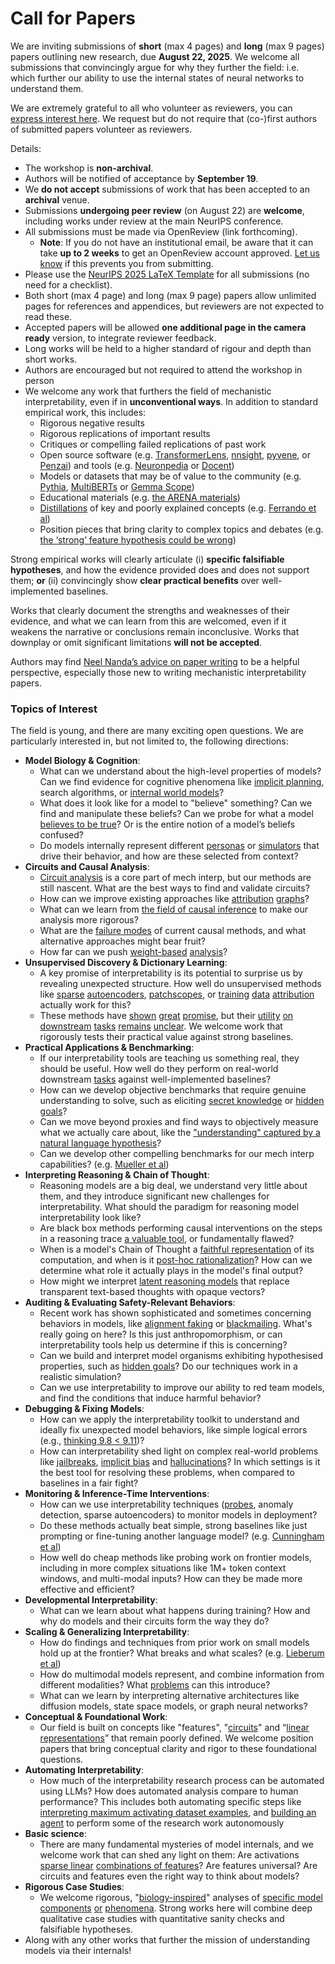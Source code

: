 # Call for Papers
We are inviting submissions of **short** (max 4 pages) and **long** (max 9 pages) papers outlining new research, due **August 22, 2025**. We welcome all submissions that convincingly argue for why they further the field: i.e. which further our ability to use the internal states of neural networks to understand them. 

We are extremely grateful to all who volunteer as reviewers, you can [express interest here](https://www.google.com/url?q=https://docs.google.com/forms/d/e/1FAIpQLSdiw1SJllzoTz_nqzDTzTOGb9DV3W_truQyh-WvYj_QGIi7Mg/viewform?usp%3Ddialog&sa=D&source=editors&ust=1753196919430413&usg=AOvVaw2F46-xUl0vTOUc2qo9ofpb). We request but do not require that (co-)first authors of submitted papers volunteer as reviewers. 

Details: 
* The workshop is **non-archival**.
* Authors will be notified of acceptance by **September 19**.
* We **do not accept** submissions of work that has been accepted to an **archival** venue.
* Submissions **undergoing peer review** (on August 22) are **welcome**, including works under review at the main NeurIPS conference.
* All submissions must be made via OpenReview (link forthcoming).
  * **Note**: If you do not have an institutional email, be aware that it can take **up to 2 weeks** to get an OpenReview account approved. [Let us know](mailto:neurips2025@mechinterpworkshop.com) if this prevents you from submitting.
* Please use the [NeurIPS 2025 LaTeX Template](https://www.google.com/url?q=https://media.neurips.cc/Conferences/NeurIPS2025/Styles.zip&sa=D&source=editors&ust=1753196919432533&usg=AOvVaw0n5hQE7uNa18795m8A4sKV) for all submissions (no need for a checklist).
* Both short (max 4 page) and long (max 9 page) papers allow unlimited pages for references and appendices, but reviewers are not expected to read these.
* Accepted papers will be allowed **one additional page in the camera ready** version, to integrate reviewer feedback.
* Long works will be held to a higher standard of rigour and depth than short works.
* Authors are encouraged but not required to attend the workshop in person
* We welcome any work that furthers the field of mechanistic interpretability, even if in **unconventional ways**. In addition to standard empirical work, this includes:
  * Rigorous negative results
  * Rigorous replications of important results
  * Critiques or compelling failed replications of past work
  * Open source software (e.g. [TransformerLens](https://www.google.com/url?q=https://github.com/neelnanda-io/TransformerLens&sa=D&source=editors&ust=1753196919434143&usg=AOvVaw1Y-8oXAbszU4ynrgir9w7e), [nnsight](https://www.google.com/url?q=https://github.com/ndif-team/nnsight&sa=D&source=editors&ust=1753196919434266&usg=AOvVaw1Uya3XCOq38jmgI3UqJyO1), [pyvene](https://www.google.com/url?q=https://github.com/stanfordnlp/pyvene/tree/main/pyvene/models/mlp&sa=D&source=editors&ust=1753196919434371&usg=AOvVaw2m_TCEjuLjH5TqKBX3Fuun), or [Penzai](https://www.google.com/url?q=https://github.com/google-deepmind/penzai&sa=D&source=editors&ust=1753196919434467&usg=AOvVaw24k1PwALcEyTPrjMElZd-X)) and tools (e.g. [Neuronpedia](https://www.google.com/url?q=http://neuronpedia.org&sa=D&source=editors&ust=1753196919434611&usg=AOvVaw02CReGHs4OvXIqge0TomXV) or [Docent](https://www.google.com/url?q=https://transluce.org/introducing-docent&sa=D&source=editors&ust=1753196919434764&usg=AOvVaw2mPwh3e8FWUDdZ7uo_R4m4))
  * Models or datasets that may be of value to the community (e.g. [Pythia](https://www.google.com/url?q=https://arxiv.org/abs/2304.01373&sa=D&source=editors&ust=1753196919434978&usg=AOvVaw0g_CYKGp9k68LrHYiMk8Ns), [MultiBERTs](https://www.google.com/url?q=https://arxiv.org/abs/2106.16163&sa=D&source=editors&ust=1753196919435094&usg=AOvVaw0X6CUzcLxnslSiObLs4Apu) or [Gemma Scope](https://www.google.com/url?q=https://arxiv.org/abs/2408.05147&sa=D&source=editors&ust=1753196919435212&usg=AOvVaw23XVzn6hJmd0K4yOoz9V3b))
  * Educational materials (e.g. [the ARENA materials](https://www.google.com/url?q=https://arena3-chapter1-transformer-interp.streamlit.app/&sa=D&source=editors&ust=1753196919435488&usg=AOvVaw1Ay-4LMLn8bp3njBT9u1p5))
  * [Distillations](https://www.google.com/url?q=https://distill.pub/2017/research-debt/&sa=D&source=editors&ust=1753196919435681&usg=AOvVaw3xaJas2wbdop4KeUNFQwlW) of key and poorly explained concepts (e.g. [Ferrando et al](https://www.google.com/url?q=https://arxiv.org/abs/2405.00208&sa=D&source=editors&ust=1753196919435904&usg=AOvVaw1FyJ0Uh1g96_qt2D7sneqj))
  * Position pieces that bring clarity to complex topics and debates (e.g. [the ‘strong’ feature hypothesis could be wrong](https://www.google.com/url?q=https://www.alignmentforum.org/posts/tojtPCCRpKLSHBdpn/the-strong-feature-hypothesis-could-be-wrong&sa=D&source=editors&ust=1753196919436329&usg=AOvVaw3B8t0uJgVi7zjb50qFqtIl))

Strong empirical works will clearly articulate (i) **specific falsifiable hypotheses**, and how the evidence provided does and does not support them; **or** (ii) convincingly show **clear practical benefits** over well-implemented baselines. 

Works that clearly document the strengths and weaknesses of their evidence, and what we can learn from this are welcomed, even if it weakens the narrative or conclusions remain inconclusive. Works that downplay or omit significant limitations **will not be accepted**. 

Authors may find [Neel Nanda’s advice on paper writing](https://www.google.com/url?q=https://www.alignmentforum.org/posts/eJGptPbbFPZGLpjsp/highly-opinionated-advice-on-how-to-write-ml-papers&sa=D&source=editors&ust=1753196919437618&usg=AOvVaw3fjLpbJ6s7fcnkgC1IgUTM) to be a helpful perspective, especially those new to writing mechanistic interpretability papers. 
### Topics of Interest
The field is young, and there are many exciting open questions. We are particularly interested in, but not limited to, the following directions: 
* **Model Biology & Cognition**:
  * What can we understand about the high-level properties of models? Can we find evidence for cognitive phenomena like [implicit planning](https://www.google.com/url?q=https://transformer-circuits.pub/2025/attribution-graphs/biology.html%23dives-poems&sa=D&source=editors&ust=1753196919438365&usg=AOvVaw32ZtdIysFkQDwYkKSmxoWy), search algorithms, or [internal world models](https://www.google.com/url?q=https://arxiv.org/abs/2210.13382&sa=D&source=editors&ust=1753196919438490&usg=AOvVaw1p9wmd7CIWFvlzYNVDz6fd)?
  * What does it look like for a model to "believe" something? Can we find and manipulate these beliefs? Can we probe for what a model [believes to be true](https://www.google.com/url?q=https://arxiv.org/abs/2310.06824&sa=D&source=editors&ust=1753196919438782&usg=AOvVaw3OrE29JW4ceDsD3s0ZQUU8)? Or is the entire notion of a model’s beliefs confused?
  * Do models internally represent different [personas](https://www.google.com/url?q=https://arxiv.org/abs/2406.12094&sa=D&source=editors&ust=1753196919439029&usg=AOvVaw0YLF9_g1RJ82IrbYmUVEin) or [simulators](https://www.google.com/url?q=https://www.nature.com/articles/s41586-023-06647-8&sa=D&source=editors&ust=1753196919439117&usg=AOvVaw1gPcijDgfNS1rDdyJNIayy) that drive their behavior, and how are these selected from context?
* **Circuits and Causal Analysis**:
  * [Circuit analysis](https://www.google.com/url?q=https://distill.pub/2020/circuits/zoom-in/&sa=D&source=editors&ust=1753196919439403&usg=AOvVaw2SEmYeUXRGHUlngxD-bNyK) is a core part of mech interp, but our methods are still nascent. What are the best ways to find and validate circuits?
  * How can we improve existing approaches like [attribution](https://www.google.com/url?q=https://arxiv.org/abs/2406.11944&sa=D&source=editors&ust=1753196919439689&usg=AOvVaw3GwJezTwGGrZwE_Na-cjjC) [graphs](https://www.google.com/url?q=https://transformer-circuits.pub/2025/attribution-graphs/methods.html&sa=D&source=editors&ust=1753196919439775&usg=AOvVaw1c3A3NcN4DzsPYhMag0q9v)?
  * What can we learn from [the field of causal inference](https://www.google.com/url?q=https://arxiv.org/abs/2407.04690&sa=D&source=editors&ust=1753196919439919&usg=AOvVaw0mSNi5SbdNdAghVLRZdlhN) to make our analysis more rigorous?
  * What are the [failure modes](https://www.google.com/url?q=https://arxiv.org/abs/2307.15771&sa=D&source=editors&ust=1753196919440123&usg=AOvVaw1l7T8PRDukTPlXFcB8ODCz) of current causal methods, and what alternative approaches might bear fruit?
  * How far can we push [weight-based](https://www.google.com/url?q=https://arxiv.org/abs/2301.05217&sa=D&source=editors&ust=1753196919440381&usg=AOvVaw0PEj4WeOknJrZ6Xwgjlzh0) [analysis](https://www.google.com/url?q=https://arxiv.org/abs/2410.08417&sa=D&source=editors&ust=1753196919440455&usg=AOvVaw1t4YmqyaqaHMpGAN6srSBi)?
* **Unsupervised Discovery & Dictionary Learning**:
  * A key promise of interpretability is its potential to surprise us by revealing unexpected structure. How well do unsupervised methods like [sparse](https://www.google.com/url?q=https://arxiv.org/abs/2103.15949&sa=D&source=editors&ust=1753196919440879&usg=AOvVaw1UZ4h8k6wjdgsCuAai7Lpp) [autoencoders](https://www.google.com/url?q=https://transformer-circuits.pub/2023/monosemantic-features&sa=D&source=editors&ust=1753196919440972&usg=AOvVaw0zaBjGvxG3OANR1z1GEnx5), [patch](https://www.google.com/url?q=https://arxiv.org/abs/2401.06102&sa=D&source=editors&ust=1753196919441036&usg=AOvVaw2ZGz5a4SqG0SeNSPo1Sxxg)[scopes](https://www.google.com/url?q=https://arxiv.org/abs/2403.10949v2&sa=D&source=editors&ust=1753196919441085&usg=AOvVaw0AFeXPtqC6I2fx8k72xWoj), or [training](https://www.google.com/url?q=https://proceedings.mlr.press/v70/koh17a?ref%3Dhttps://githubhelp.com&sa=D&source=editors&ust=1753196919441191&usg=AOvVaw0R_6gpEz6-uSlzVpDq1f_C) [data](https://www.google.com/url?q=https://arxiv.org/abs/2308.03296&sa=D&source=editors&ust=1753196919441265&usg=AOvVaw3JkwVUip7M0HaM4WLC3hDk) [attribution](https://www.google.com/url?q=https://arxiv.org/abs/2205.11482&sa=D&source=editors&ust=1753196919441335&usg=AOvVaw3BcnNeHDi-5pV-7oy9AZj-) actually work for this?
  * These methods have [shown](https://www.google.com/url?q=https://transformer-circuits.pub/2024/scaling-monosemanticity/index.html&sa=D&source=editors&ust=1753196919441508&usg=AOvVaw3MdkeJQTM_dMoMmcd2KaZv) [great](https://www.google.com/url?q=https://transformer-circuits.pub/2025/attribution-graphs/biology.html&sa=D&source=editors&ust=1753196919441598&usg=AOvVaw0WUV1_KjmZf5nepXHkVxL6) [promise](https://www.google.com/url?q=https://arxiv.org/abs/2503.10965&sa=D&source=editors&ust=1753196919441663&usg=AOvVaw0m8YzkVFyKfEZ6aa9LeL64), but their [utility](https://www.google.com/url?q=https://arxiv.org/abs/2502.16681&sa=D&source=editors&ust=1753196919441736&usg=AOvVaw0SigNCNL-Fn2Sl8w36mJ5D) [on](https://www.google.com/url?q=https://www.tilderesearch.com/blog/sieve&sa=D&source=editors&ust=1753196919441801&usg=AOvVaw1Zg63_f__qQnBa3_NKSrBI) [downstream](https://www.google.com/url?q=https://arxiv.org/abs/2501.17148&sa=D&source=editors&ust=1753196919441877&usg=AOvVaw1ejyOMy4m5y_tFzaCtIvRS) [tasks](https://www.google.com/url?q=https://transformer-circuits.pub/2024/features-as-classifiers/index.html&sa=D&source=editors&ust=1753196919441964&usg=AOvVaw3HtwkMxR-ZT3tSMjrrqMMv) [remains](https://www.google.com/url?q=https://arxiv.org/abs/2502.04382&sa=D&source=editors&ust=1753196919442037&usg=AOvVaw0UyuMmsEY_ZUCJVE6oveJm) [unclear](https://www.google.com/url?q=https://www.alignmentforum.org/posts/4uXCAJNuPKtKBsi28/negative-results-for-saes-on-downstream-tasks&sa=D&source=editors&ust=1753196919442208&usg=AOvVaw3PxrFTy_dLaB0lW8uXqffc). We welcome work that rigorously tests their practical value against strong baselines.
* **Practical Applications & Benchmarking**:
  * If our interpretability tools are teaching us something real, they should be useful. How well do they perform on real-world downstream [tasks](https://www.google.com/url?q=https://www.lesswrong.com/posts/wGRnzCFcowRCrpX4Y/downstream-applications-as-validation-of-interpretability&sa=D&source=editors&ust=1753196919442929&usg=AOvVaw2IQRaYDmP6GzAJ2KlakxRs) against well-implemented baselines?
  * How can we develop objective benchmarks that require genuine understanding to solve, such as eliciting [secret knowledge](https://www.google.com/url?q=https://arxiv.org/abs/2505.14352&sa=D&source=editors&ust=1753196919443186&usg=AOvVaw3s7snbXy307VBJX8rvQmoG) or [hidden goals](https://www.google.com/url?q=https://arxiv.org/abs/2503.10965&sa=D&source=editors&ust=1753196919443262&usg=AOvVaw31EEXNOK2BRWsQtzw1jRYJ)?
  * Can we move beyond proxies and find ways to objectively measure what we actually care about, like the ["understanding" captured by a natural language hypothesis](https://www.google.com/url?q=https://arxiv.org/abs/2502.04382&sa=D&source=editors&ust=1753196919443512&usg=AOvVaw0C4jxkg-oqU9tYrtuRBohX)?
  * Can we develop other compelling benchmarks for our mech interp capabilities? (e.g. [Mueller et al](https://www.google.com/url?q=https://arxiv.org/abs/2504.13151&sa=D&source=editors&ust=1753196919443699&usg=AOvVaw0zjGwIPEC_l1mwKPHtFnJu))
* **Interpreting Reasoning & Chain of Thought**:
  * Reasoning models are a big deal, we understand very little about them, and they introduce significant new challenges for interpretability. What should the paradigm for reasoning model interpretability look like?
  * Are black box methods performing causal interventions on the steps in a reasoning trace [a valuable tool](https://www.google.com/url?q=https://arxiv.org/abs/2506.19143&sa=D&source=editors&ust=1753196919444419&usg=AOvVaw3-C_kWy-WXbA90ZMkBA5Ji), or fundamentally flawed?
  * When is a model's Chain of Thought a [faithful representation](https://www.google.com/url?q=https://arxiv.org/abs/2305.04388&sa=D&source=editors&ust=1753196919444649&usg=AOvVaw1mig1oknMS9EL9znF6jHFP) of its computation, and when is it [post-hoc rationalization](https://www.google.com/url?q=https://arxiv.org/abs/2503.08679&sa=D&source=editors&ust=1753196919444785&usg=AOvVaw1mu2-ROu_VPtRUlFtQ7d6p)? How can we determine what role it actually plays in the model's final output?
  * How might we interpret [latent reasoning models](https://www.google.com/url?q=https://arxiv.org/abs/2412.06769&sa=D&source=editors&ust=1753196919444997&usg=AOvVaw1YNNrrJ19CLeyPLwrmui3U) that replace transparent text-based thoughts with opaque vectors?
* **Auditing & Evaluating Safety-Relevant Behaviors**:
  * Recent work has shown sophisticated and sometimes concerning behaviors in models, like [alignment faking](https://www.google.com/url?q=https://arxiv.org/abs/2412.14093&sa=D&source=editors&ust=1753196919445389&usg=AOvVaw2Ow1X1sXlVkrB95hu5eB2Z) or [blackmailing](https://www.google.com/url?q=https://www.anthropic.com/research/agentic-misalignment&sa=D&source=editors&ust=1753196919445522&usg=AOvVaw3BtkA3JJvzJWDplfmojKbJ). What's really going on here? Is this just anthropomorphism, or can interpretability tools help us determine if this is concerning?
  * Can we build and interpret model organisms exhibiting hypothesised properties, such as [hidden goals](https://www.google.com/url?q=https://arxiv.org/abs/2503.10965&sa=D&source=editors&ust=1753196919445948&usg=AOvVaw0aVF3OGU3KIrfOYUB4T5Il)? Do our techniques work in a realistic simulation?
  * Can we use interpretability to improve our ability to red team models, and find the conditions that induce harmful behavior?
* **Debugging & Fixing Models**:
  * How can we apply the interpretability toolkit to understand and ideally fix unexpected model behaviors, like simple logical errors (e.g., [thinking 9.8 < 9.11](https://www.google.com/url?q=https://transluce.org/observability-interface&sa=D&source=editors&ust=1753196919446552&usg=AOvVaw0FjVFI0J1YqWwsio8RJjeS))?
  * How can interpretability shed light on complex real-world problems like [jailbreaks](https://www.google.com/url?q=https://transformer-circuits.pub/2025/attribution-graphs/biology.html%23dives-jailbreak&sa=D&source=editors&ust=1753196919446763&usg=AOvVaw1jQ37w9rPG2PGjwStrPyrb), [implicit bias](https://www.google.com/url?q=https://arxiv.org/abs/2506.10922&sa=D&source=editors&ust=1753196919446844&usg=AOvVaw2hYWne4vOirgIyaxETRC96) and [hallucinations](https://www.google.com/url?q=https://arxiv.org/abs/2411.14257&sa=D&source=editors&ust=1753196919446948&usg=AOvVaw0i8ixVkGK-135h7HLjKNXE)? In which settings is it the best tool for resolving these problems, when compared to baselines in a fair fight?
* **Monitoring & Inference-Time Interventions**:
  * How can we use interpretability techniques ([probes](https://www.google.com/url?q=https://arxiv.org/abs/2102.12452&sa=D&source=editors&ust=1753196919447596&usg=AOvVaw3A792vUElK-LSQxFIZL-f1), anomaly detection, sparse autoencoders) to monitor models in deployment?
  * Do these methods actually beat simple, strong baselines like just prompting or fine-tuning another language model? (e.g. [Cunningham et al](https://www.google.com/url?q=https://alignment.anthropic.com/2025/cheap-monitors/&sa=D&source=editors&ust=1753196919447991&usg=AOvVaw25bkzrVhA0o84VvNHoSsjH))
  * How well do cheap methods like probing work on frontier models, including in more complex situations like 1M+ token context windows, and multi-modal inputs? How can they be made more effective and efficient?
* **Developmental Interpretability**:
  * What can we learn about what happens during training? How and why do models and their circuits form the way they do?
* **Scaling & Generalizing Interpretability**:
  * How do findings and techniques from prior work on small models hold up at the frontier? What breaks and what scales? (e.g. [Lieberum et al](https://www.google.com/url?q=https://arxiv.org/abs/2307.09458&sa=D&source=editors&ust=1753196919449234&usg=AOvVaw1d8IS03GXhCeGbFC_Psn7I))
  * How do multimodal models represent, and combine information from different modalities? What [problems](https://www.google.com/url?q=https://openreview.net/pdf?id%3DVUhRdZp8ke&sa=D&source=editors&ust=1753196919449496&usg=AOvVaw07nto8M1miqQ3SiFWW3K3y) can this introduce?
  * What can we learn by interpreting alternative architectures like diffusion models, state space models, or graph neural networks?
* **Conceptual & Foundational Work**:
  * Our field is built on concepts like "features", "[circuits](https://www.google.com/url?q=https://distill.pub/2020/circuits/zoom-in/&sa=D&source=editors&ust=1753196919449976&usg=AOvVaw3xrtt3Wqg_8DQJ3hOO86Xu)" and “[linear representations](https://www.google.com/url?q=https://transformer-circuits.pub/2024/july-update/index.html%23linear-representations&sa=D&source=editors&ust=1753196919450125&usg=AOvVaw3MbMFGQkyAsSmfTtzftd4I)” that remain poorly defined. We welcome position papers that bring conceptual clarity and rigor to these foundational questions.
* **Automating Interpretability**:
  * How much of the interpretability research process can be automated using LLMs? How does automated analysis compare to human performance? This includes both automating specific steps like [interpreting maximum activating dataset examples](https://www.google.com/url?q=https://openaipublic.blob.core.windows.net/neuron-explainer/paper/index.html&sa=D&source=editors&ust=1753196919450782&usg=AOvVaw1EFcqBiK5CVvqoaB01HQ_i), and [building an agent](https://www.google.com/url?q=https://arxiv.org/abs/2404.14394&sa=D&source=editors&ust=1753196919450877&usg=AOvVaw1tLf6hrcLYY25QyeCSzEdQ) to perform some of the research work autonomously
* **Basic science**:
  * There are many fundamental mysteries of model internals, and we welcome work that can shed any light on them: Are activations [sparse linear](https://www.google.com/url?q=https://arxiv.org/abs/1601.03764&sa=D&source=editors&ust=1753196919451265&usg=AOvVaw3A2-R-z1MAYNiuiCSulOb5) [combinations of features](https://www.google.com/url?q=https://transformer-circuits.pub/2022/toy_model/index.html&sa=D&source=editors&ust=1753196919451422&usg=AOvVaw11kUs71da4H7bzJzkzo6XI)? Are features universal? Are circuits and features even the right way to think about models?
* **Rigorous Case Studies**:
  * We welcome rigorous, "[biology-inspired](https://www.google.com/url?q=https://distill.pub/2020/circuits/curve-circuits/&sa=D&source=editors&ust=1753196919451810&usg=AOvVaw2-hx9T_PbxEhZ3iyZ6FRAk)" analyses of [specific model](https://www.google.com/url?q=https://arxiv.org/abs/2310.04625&sa=D&source=editors&ust=1753196919451902&usg=AOvVaw34TAtXNXGI6ZdrOtPcy1hj) [components](https://www.google.com/url?q=https://transformer-circuits.pub/2024/scaling-monosemanticity/index.html&sa=D&source=editors&ust=1753196919451991&usg=AOvVaw04vmuIP-is4GOZC-tRk-jW) [or](https://www.google.com/url?q=https://arxiv.org/abs/2305.01610&sa=D&source=editors&ust=1753196919452050&usg=AOvVaw141KuLfDABPcVMmdfyTff6) [phenomena](https://www.google.com/url?q=https://arxiv.org/abs/2306.09346&sa=D&source=editors&ust=1753196919452115&usg=AOvVaw0AI8WJ7jeTUEQtPNZ1c0CJ). Strong works here will combine deep qualitative case studies with quantitative sanity checks and falsifiable hypotheses.
* Along with any other works that further the mission of understanding models via their internals!